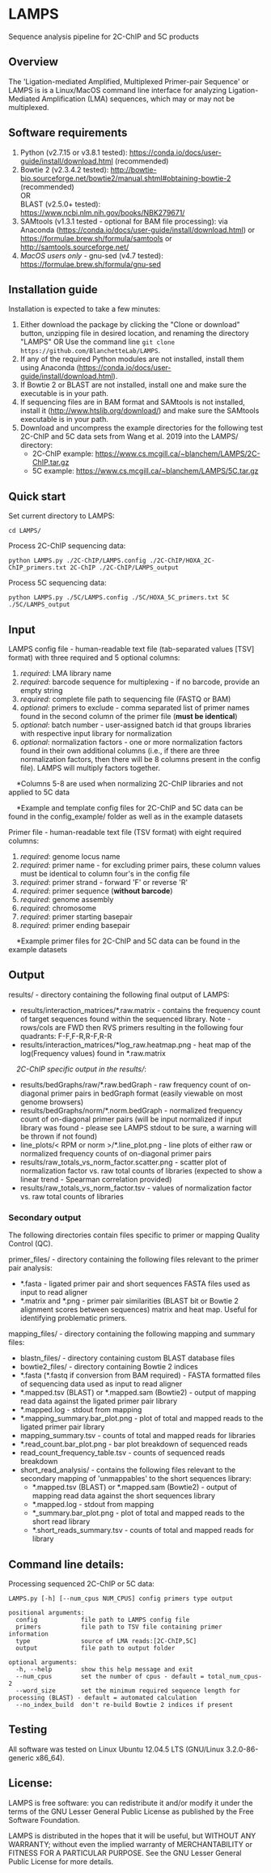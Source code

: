 # LAMPS
Sequence analysis pipeline for 2C-ChIP and 5C products

## Overview
The 'Ligation-mediated Amplified, Multiplexed Primer-pair Sequence' or LAMPS is is a Linux/MacOS command line interface for analyzing Ligation-Mediated Amplification (LMA) sequences, which may or may not be multiplexed.

## Software requirements
1) Python (v2.7.15 or v3.8.1 tested): https://conda.io/docs/user-guide/install/download.html (recommended)
2) Bowtie 2 (v2.3.4.2 tested): http://bowtie-bio.sourceforge.net/bowtie2/manual.shtml#obtaining-bowtie-2 (recommended)\
OR\
BLAST (v2.5.0+ tested): https://www.ncbi.nlm.nih.gov/books/NBK279671/
4) SAMtools (v1.3.1 tested - optional for BAM file processing): via Anaconda (https://conda.io/docs/user-guide/install/download.html) or https://formulae.brew.sh/formula/samtools or http://samtools.sourceforge.net/
5) *MacOS users only* - gnu-sed (v4.7 tested): https://formulae.brew.sh/formula/gnu-sed

## Installation guide
Installation is expected to take a few minutes:
1) Either download the package by clicking the "Clone or download" button, unzipping file in desired location, and renaming the directory "LAMPS"   OR   Use the command line ``` git clone https://github.com/BlanchetteLab/LAMPS ```.
2) If any of the required Python modules are not installed, install them using Anaconda (https://conda.io/docs/user-guide/install/download.html).
3) If Bowtie 2 or BLAST are not installed, install one and make sure the executable is in your path.
5) If sequencing files are in BAM format and SAMtools is not installed, install it (http://www.htslib.org/download/) and make sure the SAMtools executable is in your path.
6) Download and uncompress the example directories for the following test 2C-ChIP and 5C data sets from Wang et al. 2019 into the LAMPS/ directory:
    * 2C-ChIP example: https://www.cs.mcgill.ca/~blanchem/LAMPS/2C-ChIP.tar.gz
    * 5C example: https://www.cs.mcgill.ca/~blanchem/LAMPS/5C.tar.gz

## Quick start

Set current directory to LAMPS:

```cd LAMPS/```

Process 2C-ChIP sequencing data:

```python LAMPS.py ./2C-ChIP/LAMPS.config ./2C-ChIP/HOXA_2C-ChIP_primers.txt 2C-ChIP ./2C-ChIP/LAMPS_output```

Process 5C sequencing data:

```python LAMPS.py ./5C/LAMPS.config ./5C/HOXA_5C_primers.txt 5C ./5C/LAMPS_output```

## Input
LAMPS config file - human-readable text file (tab-separated values [TSV] format) with three required and 5 optional columns:
1) *required*: LMA library name
2) *required*: barcode sequence for multiplexing - if no barcode, provide an empty string
3) *required*: complete file path to sequencing file (FASTQ or BAM)
4) *optional*: primers to exclude - comma separated list of primer names found in the second column of the primer file (**must be identical**)
5) *optional*: batch number - user-assigned batch id that groups libraries with respective input library for normalization
6) *optional*: normalization factors - one or more normalization factors found in their own additional columns (i.e., if there are three normalization factors, then there will be 8 columns present in the config file). LAMPS will multiply factors together.

&nbsp;&nbsp;&nbsp;&nbsp;*Columns 5-8 are used when normalizing 2C-ChIP libraries and not applied to 5C data

&nbsp;&nbsp;&nbsp;&nbsp;*Example and template config files for 2C-ChIP and 5C data can be found in the config_example/ folder as well as in the example  datasets

Primer file - human-readable text file (TSV format) with eight required columns:
1) *required*: genome locus name
2) *required*: primer name - for excluding primer pairs, these column values must be identical to column four's in the config file
3) *required*: primer strand - forward 'F' or reverse 'R'
4) *required*: primer sequence (**without barcode**)
5) *required*: genome assembly
6) *required*: chromosome
7) *required*: primer starting basepair
8) *required*: primer ending basepair

&nbsp;&nbsp;&nbsp;&nbsp;*Example primer files for 2C-ChIP and 5C data can be found in the example datasets

## Output

results/ - directory containing the following final output of LAMPS:
* results/interaction_matrices/*.raw.matrix - contains the frequency count of target sequences found within the sequenced library. Note - rows/cols are FWD then RVS primers resulting in the following four quadrants: F-F,F-R,R-F,R-R
* results/interaction_matrices/*log_raw.heatmap.png - heat map of the log(Frequency values) found in *.raw.matrix

&nbsp;&nbsp;&nbsp;&nbsp;*2C-ChIP specific output in the results/*:
* results/bedGraphs/raw/*.raw.bedGraph - raw frequency count of on-diagonal primer pairs in bedGraph format (easily viewable on most genome browsers)
* results/bedGraphs/norm/*.norm.bedGraph - normalized frequency count of on-diagonal primer pairs (will be input normalized if input library was found - please see LAMPS stdout to be sure, a warning will be thrown if not found)
* line_plots/< RPM or norm >/*.line_plot.png - line plots of either raw or normalized frequency counts of on-diagonal primer pairs
* results/raw_totals_vs_norm_factor.scatter.png - scatter plot of normalization factor vs. raw total counts of libraries (expected to show a linear trend - Spearman correlation provided)
* results/raw_totals_vs_norm_factor.tsv - values of normalization factor vs. raw total counts of libraries

### Secondary output

The following directories contain files specific to primer or mapping Quality Control (QC).

primer_files/ - directory containing the following files relevant to the primer pair analysis:
* *.fasta - ligated primer pair and short sequences FASTA files used as input to read aligner
* \*.matrix and *.png - primer pair similarities (BLAST bit or Bowtie 2 alignment scores between sequences) matrix and heat map. Useful for identifying problematic primers.

mapping_files/ - directory containing the following mapping and summary files:
* blastn_files/ - directory containing custom BLAST database files
* bowtie2_files/ - directory containing Bowtie 2 indices
* \*.fasta (*.fastq if conversion from BAM required) - FASTA formatted files of sequencing data used as input to read aligner
* *.mapped.tsv (BLAST) or *.mapped.sam (Bowtie2) - output of mapping read data against the ligated primer pair library
* *.mapped.log - stdout from mapping
* *.mapping_summary.bar_plot.png - plot of total and mapped reads to the ligated primer pair library
* mapping_summary.tsv - counts of total and mapped reads for libraries
* *.read_count.bar_plot.png -  bar plot breakdown of sequenced reads
* read_count_frequency_table.tsv - counts of sequenced reads breakdown
* short_read_analysis/ - contains the following files relevant to the secondary mapping of 'unmappables' to the short sequences library:
     * *.mapped.tsv (BLAST) or *.mapped.sam (Bowtie2) - output of mapping read data against the short sequences library
     * *.mapped.log - stdout from mapping
     * *_summary.bar_plot.png - plot of total and mapped reads to the short read library
     * *.short_reads_summary.tsv - counts of total and mapped reads for library

## Command line details:
Processing sequenced 2C-ChIP or 5C data:
```
LAMPS.py [-h] [--num_cpus NUM_CPUS] config primers type output

positional arguments:
  config			file path to LAMPS config file
  primers			file path to TSV file containing primer information
  type				source of LMA reads:[2C-ChIP,5C]
  output			file path to output folder	

optional arguments:
  -h, --help		show this help message and exit
  --num_cpus		set the number of cpus - default = total_num_cpus-2
  --word_size     	set the minimum required sequence length for processing (BLAST) - default = automated calculation
  --no_index_build	don't re-build Bowtie 2 indices if present
```

## Testing
All software was tested on Linux Ubuntu 12.04.5 LTS (GNU/Linux 3.2.0-86-generic x86_64).

## License:
LAMPS is free software: you can redistribute it and/or modify it under the terms of the GNU Lesser General Public License as published by the Free Software Foundation.

LAMPS is distributed in the hopes that it will be useful, but WITHOUT ANY WARRANTY; without even the implied warranty of MERCHANTABILITY or FITNESS FOR A PARTICULAR PURPOSE. See the GNU Lesser General Public License for more details.
